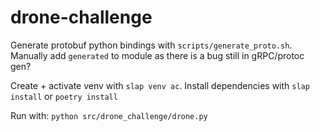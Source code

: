 # drone-challenge

Generate protobuf python bindings with `scripts/generate_proto.sh`. Manually add `generated` to module as there is a bug still in gRPC/protoc gen?

Create + activate venv with `slap venv ac`. Install dependencies with `slap install` or `poetry install`

Run with:
`python src/drone_challenge/drone.py`
